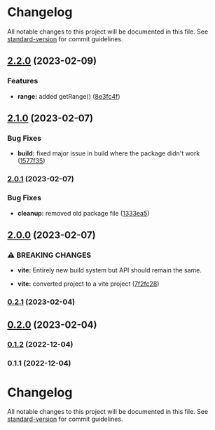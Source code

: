 # Changelog

All notable changes to this project will be documented in this file. See [standard-version](https://github.com/conventional-changelog/standard-version) for commit guidelines.

## [2.2.0](https://github.com/mimshwright/dicekit/compare/v2.1.0...v2.2.0) (2023-02-09)

### Features

- **range:** added getRange() ([8e3fc4f](https://github.com/mimshwright/dicekit/commit/8e3fc4fd73c95f793000b2ee5e131bf6704bfa6b))

## [2.1.0](https://github.com/mimshwright/dicekit/compare/v2.0.1...v2.1.0) (2023-02-07)

### Bug Fixes

- **build:** fixed major issue in build where the package didn't work ([1577f35](https://github.com/mimshwright/dicekit/commit/1577f3537497cc5824114a73043e7c5f2241ecc1))

### [2.0.1](https://github.com/mimshwright/dicekit/compare/v2.0.0...v2.0.1) (2023-02-07)

### Bug Fixes

- **cleanup:** removed old package file ([1333ea5](https://github.com/mimshwright/dicekit/commit/1333ea50a499e5d1595b306d5ee1374356d7fdf8))

## [2.0.0](https://github.com/mimshwright/dicekit/compare/v1.0.4...v2.0.0) (2023-02-07)

### ⚠ BREAKING CHANGES

- **vite:** Entirely new build system but API should remain the same.

- **vite:** converted project to a vite project ([7f2fc28](https://github.com/mimshwright/dicekit/commit/7f2fc28b63196f4edda749bfc6202ae3236dd067))

### [0.2.1](https://github.com/mimshwright/<LIBRARY>/compare/v0.2.0...v0.2.1) (2023-02-04)

## [0.2.0](https://github.com/mimshwright/<LIBRARY>/compare/v0.1.2...v0.2.0) (2023-02-04)

### [0.1.2](https://github.com/mimshwright/<LIBRARY>/compare/v0.1.1...v0.1.2) (2022-12-04)

### 0.1.1 (2022-12-04)

# Changelog

All notable changes to this project will be documented in this file. See [standard-version](https://github.com/conventional-changelog/standard-version) for commit guidelines.
